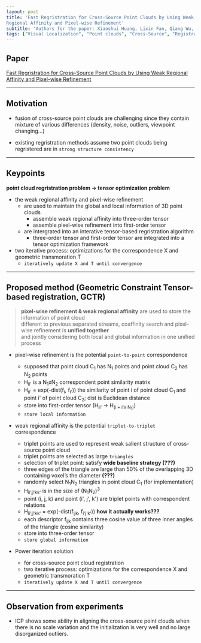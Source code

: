 ```yaml
---
layout: post
title: 'Fast Regristration for Cross-Source Point Clouds by Using Weak
Regional Affinity and Pixel-wise Refinement'
subtitle: 'Authors for the paper: Xiaoshui Huang, Lixin Fan, Qiang Wu, Jian Zhang, Chun Yuan'
tags: ["Visual Localization", "Point clouds", "Cross-Source", "Registration"]
---
```


## Paper
<a href="https://arxiv.org/abs/1903.04630">Fast Regristration for Cross-Source Point Clouds by Using Weak
Regional Affinity and Pixel-wise Refinement</a>

---

## Motivation
- fusion of cross-source point clouds are challenging since they contain mixture of various differences (density, noise, outliers, viewpoint changing...)

- existing regristration methods assume two point clouds being regristered are in
`strong structure consistency`

---

## Keypoints
**point cloud regristration problem &rarr; tensor optimization problem**
- the weak regional affinity and pixel-wise refinement 
  - are used to maintain the global and local information of 3D point clouds
    - assemble weak regional affinity into three-order tensor
    - assemble pixel-wise refinement into first-order tensor
  - are intergrated into an interative tensor-based regristration algorithm
    - three-order tensor and first-order tensor are integrated into a tensor optimization framework
- two iterative process: optimizations for the correspondence X and geometric transmoration T
  - `iteratively update X and T until convergence`
  
---

## Proposed method (Geometric Constraint Tensor-based registration, GCTR)
> **pixel-wise refinement &amp; weak regional affinity** are used to store the information of point cloud <br>
> different to previous separated streams, coaffinity search and pixel-wise refinement is **unified together** <br>
> and jointly considering both local and global information in one unified process

- pixel-wise refinement is the potential `point-to-point` correspondence
  - supposed that point cloud C<sub>1</sub> has N<sub>1</sub> points and point cloud C<sub>2</sub> has N<sub>2</sub> points	
  - H<sub>ii'</sub> is a N<sub>1</sub>xN<sub>2</sub> correspondent point similarity matrix
  - H<sub>ii'</sub> = exp(-dist(f<sub>i</sub>, f<sub>i'</sub>)) the similarity of point i of point cloud C<sub>1</sub> and point i' of point cloud C<sub>2</sub>; dist is Euclidean distance
  - store into first-order tensor (H<sub>ii'</sub> &rarr; H<sub>(i + i'x N<sub>1</sub>)</sub>)
  - `store local information` <br>

- weak regional affinity is the potential `triplet-to-triplet` correspondence
  - triplet points are used to represent weak salient structure of cross-source point cloud
  - triplet points are selected as large `triangles`
  - selection of triplet point: satisfy **wide baseline strategy (???)**
  - three edges of the triangle are large than 50% of the overlapping 3D containing voxel’s the diameter **(???)**
  - randomly select N<sub>1</sub>N<sub>2</sub> triangles in point cloud C<sub>1</sub> (for implementation)
  - H<sub>ii'jj'kk'</sub> is in the size of (N<sub>1</sub>N<sub>2</sub>)<sup>3</sup>
  - point (i, j, k) and point (i', j', k') are triplet points with correspondent relations
  - H<sub>ii'jj'kk'</sub> =  exp(-dist(f<sub>ijk</sub>, f<sub>i'j'k'</sub>)) **how it actually works???**
  - each descriptor f<sub>ijk</sub> contains three cosine value of three inner angles of the triangle (cosine similarity)
  - store into three-order tensor
  - `store global information` <br>
  
- Power iteration solution
  - for cross-source point cloud registration
  - two iterative process: optimizations for the correspondence X and geometric transmoration T
  - `iteratively update X and T until convergence`
  
---

## Observation from experiments
- ICP shows some ability in aligning the cross-source point clouds when there is no scale variation and the initialization is very well and no large disorganized outliers.
  
